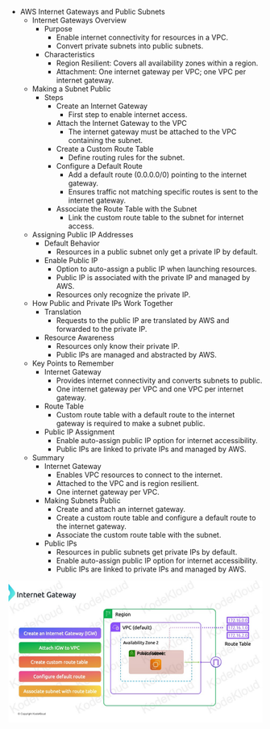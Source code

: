 * AWS Internet Gateways and Public Subnets
    - Internet Gateways Overview
        - Purpose
            - Enable internet connectivity for resources in a VPC.
            - Convert private subnets into public subnets.
        - Characteristics
            - Region Resilient: Covers all availability zones within a region.
            - Attachment: One internet gateway per VPC; one VPC per internet gateway.
    - Making a Subnet Public
        - Steps
            - Create an Internet Gateway
                - First step to enable internet access.
            - Attach the Internet Gateway to the VPC
                - The internet gateway must be attached to the VPC containing the subnet.
            - Create a Custom Route Table
                - Define routing rules for the subnet.
            - Configure a Default Route
                - Add a default route (0.0.0.0/0) pointing to the internet gateway.
                - Ensures traffic not matching specific routes is sent to the internet gateway.
            - Associate the Route Table with the Subnet
                - Link the custom route table to the subnet for internet access.
    - Assigning Public IP Addresses
        - Default Behavior
            - Resources in a public subnet only get a private IP by default.
        - Enable Public IP
            - Option to auto-assign a public IP when launching resources.
            - Public IP is associated with the private IP and managed by AWS.
            - Resources only recognize the private IP.
    - How Public and Private IPs Work Together
        - Translation
            - Requests to the public IP are translated by AWS and forwarded to the private IP.
        - Resource Awareness
            - Resources only know their private IP.
            - Public IPs are managed and abstracted by AWS.
    - Key Points to Remember
        - Internet Gateway
            - Provides internet connectivity and converts subnets to public.
            - One internet gateway per VPC and one VPC per internet gateway.
        - Route Table
            - Custom route table with a default route to the internet gateway is required to make a subnet public.
        - Public IP Assignment
            - Enable auto-assign public IP option for internet accessibility.
            - Public IPs are linked to private IPs and managed by AWS.
    - Summary
        - Internet Gateway
            - Enables VPC resources to connect to the internet.
            - Attached to the VPC and is region resilient.
            - One internet gateway per VPC.
        - Making Subnets Public
            - Create and attach an internet gateway.
            - Create a custom route table and configure a default route to the internet gateway.
            - Associate the custom route table with the subnet.
        - Public IPs
            - Resources in public subnets get private IPs by default.
            - Enable auto-assign public IP option for internet accessibility.
            - Public IPs are linked to private IPs and managed by AWS.

![InternetGateway](../../Images/Internet-Gateway.png)